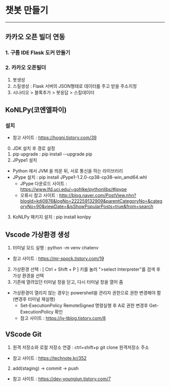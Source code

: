 # 챗봇 만들기 
------
## 카카오 오픈 빌더 연동
### 1. 구름 IDE Flask 도커 만들기
### 2. 카카오 오픈빌더  
 1) 봇생성
 2) 스킬생성 : Flask 서버의 JSON형태로 데이터를 주고 받을 주소지정
 3) 시나리오 > 블록추가 > 봇응답 > 스킬데이터 

## KoNLPy(코엔엘파이)
### 설치 
* 참고 사이트 : https://hogni.tistory.com/39
0) JDK 설치 후 경로 설정 
1) pip upgrade : pip install --upgrade pip 
2) JPype1 설치
* Python 에서 JVM 을 띄운 뒤, 서로 통신을 하는 라이브러리
* JPype 설치 : pip install JPype1-1.2.0-cp38-cp38-win_amd64.whl
  + JPype 다운로드 사이트 : https://www.lfd.uci.edu/~gohlke/pythonlibs/#jpype
  + 오류시 참고 사이트 : http://blog.naver.com/PostView.nhn?blogId=kdj0876&logNo=222259132909&parentCategoryNo=&categoryNo=90&viewDate=&isShowPopularPosts=true&from=search
3) KoNLPy 패키지 설치 : pip install konlpy
 
## Vscode 가상환경 생성
1. 터미널 모드 실행 : python -m venv chatenv
* 참고 사이트 : https://mr-spock.tistory.com/19
2. 가상환경 선택 : [ Ctrl + Shift + P ] 키를 눌러 ">select Interpreter"를 검색 후 가상 환경을 선택
3. 기존에 열려있던 터미널 창을 닫고, 다시 터미널 창을 열어 줌
* 가상환경이 열리지 않는 경우는 powershell을 관리자 권한으로 권한 변경해야 함(변경후 터미널 재실행)
  + Set-ExecutionPolicy RemoteSigned 명령실행 후 A로 권한 변경후 Get-ExecutionPolicy 확인 
  + 참고 사이트 : https://jy-tblog.tistory.com/8

## VScode Git 
1. 원격 저장소와 로컬 저장소 연결 : ctrl+shift+p git clone 원격저장소 주소
* 참고 사이트 : https://technote.kr/352
2. add(staging) -> commit -> push 
* 참고 사이트 : https://dev-youngjun.tistory.com/7
